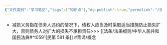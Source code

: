 ```yaml
---
{"文件类别":"学习笔记","tags":["知识点"],"dg-publish":true,"permalink":"/学习笔记/知识点cheese/减损义务/","dgPassFrontmatter":true}
---
```


- 减损义务指在债务人违约的情况下，债权人应当及时采取适当措施防止损失扩大，否则债务人对扩大的损失不承担责任>>> [[法条/法条细则/中华人民共和国民法典#^t0591\|民第 591 条]] #背诵/概念 
